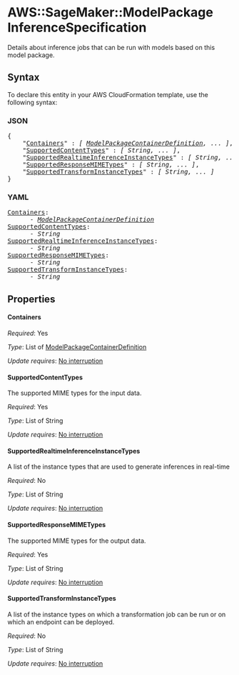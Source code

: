 # AWS::SageMaker::ModelPackage InferenceSpecification

Details about inference jobs that can be run with models based on this model package.

## Syntax

To declare this entity in your AWS CloudFormation template, use the following syntax:

### JSON

<pre>
{
    "<a href="#containers" title="Containers">Containers</a>" : <i>[ <a href="modelpackagecontainerdefinition.md">ModelPackageContainerDefinition</a>, ... ]</i>,
    "<a href="#supportedcontenttypes" title="SupportedContentTypes">SupportedContentTypes</a>" : <i>[ String, ... ]</i>,
    "<a href="#supportedrealtimeinferenceinstancetypes" title="SupportedRealtimeInferenceInstanceTypes">SupportedRealtimeInferenceInstanceTypes</a>" : <i>[ String, ... ]</i>,
    "<a href="#supportedresponsemimetypes" title="SupportedResponseMIMETypes">SupportedResponseMIMETypes</a>" : <i>[ String, ... ]</i>,
    "<a href="#supportedtransforminstancetypes" title="SupportedTransformInstanceTypes">SupportedTransformInstanceTypes</a>" : <i>[ String, ... ]</i>
}
</pre>

### YAML

<pre>
<a href="#containers" title="Containers">Containers</a>: <i>
      - <a href="modelpackagecontainerdefinition.md">ModelPackageContainerDefinition</a></i>
<a href="#supportedcontenttypes" title="SupportedContentTypes">SupportedContentTypes</a>: <i>
      - String</i>
<a href="#supportedrealtimeinferenceinstancetypes" title="SupportedRealtimeInferenceInstanceTypes">SupportedRealtimeInferenceInstanceTypes</a>: <i>
      - String</i>
<a href="#supportedresponsemimetypes" title="SupportedResponseMIMETypes">SupportedResponseMIMETypes</a>: <i>
      - String</i>
<a href="#supportedtransforminstancetypes" title="SupportedTransformInstanceTypes">SupportedTransformInstanceTypes</a>: <i>
      - String</i>
</pre>

## Properties

#### Containers

_Required_: Yes

_Type_: List of <a href="modelpackagecontainerdefinition.md">ModelPackageContainerDefinition</a>

_Update requires_: [No interruption](https://docs.aws.amazon.com/AWSCloudFormation/latest/UserGuide/using-cfn-updating-stacks-update-behaviors.html#update-no-interrupt)

#### SupportedContentTypes

The supported MIME types for the input data.

_Required_: Yes

_Type_: List of String

_Update requires_: [No interruption](https://docs.aws.amazon.com/AWSCloudFormation/latest/UserGuide/using-cfn-updating-stacks-update-behaviors.html#update-no-interrupt)

#### SupportedRealtimeInferenceInstanceTypes

A list of the instance types that are used to generate inferences in real-time

_Required_: No

_Type_: List of String

_Update requires_: [No interruption](https://docs.aws.amazon.com/AWSCloudFormation/latest/UserGuide/using-cfn-updating-stacks-update-behaviors.html#update-no-interrupt)

#### SupportedResponseMIMETypes

The supported MIME types for the output data.

_Required_: Yes

_Type_: List of String

_Update requires_: [No interruption](https://docs.aws.amazon.com/AWSCloudFormation/latest/UserGuide/using-cfn-updating-stacks-update-behaviors.html#update-no-interrupt)

#### SupportedTransformInstanceTypes

A list of the instance types on which a transformation job can be run or on which an endpoint can be deployed.

_Required_: No

_Type_: List of String

_Update requires_: [No interruption](https://docs.aws.amazon.com/AWSCloudFormation/latest/UserGuide/using-cfn-updating-stacks-update-behaviors.html#update-no-interrupt)

